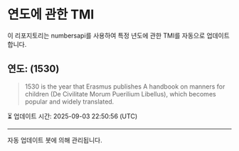 
# 연도에 관한 TMI

이 리포지토리는 numbersapi를 사용하여 특정 년도에 관한 TMI를 자동으로 업데이트합니다.

## 연도: (1530)
> 1530 is the year that Erasmus publishes A handbook on manners for children (De Civilitate Morum Puerilium Libellus), which becomes popular and widely translated.

⏳ 업데이트 시간: 2025-09-03 22:50:56 (UTC)

---
자동 업데이트 봇에 의해 관리됩니다.
